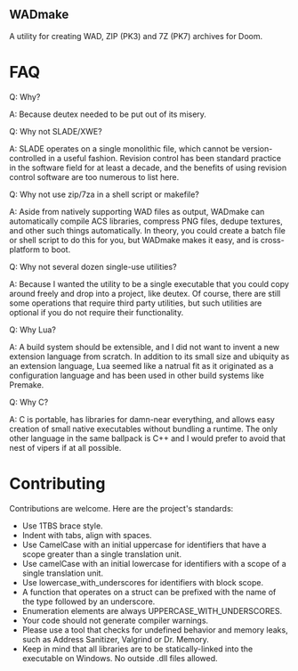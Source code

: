 WADmake
-------

A utility for creating WAD, ZIP (PK3) and 7Z (PK7) archives for Doom.

FAQ
===

Q: Why?

A: Because deutex needed to be put out of its misery.

Q: Why not SLADE/XWE?

A: SLADE operates on a single monolithic file, which cannot be version-controlled in a useful fashion.  Revision control has been standard practice in the software field for at least a decade, and the benefits of using revision control software are too numerous to list here.

Q: Why not use zip/7za in a shell script or makefile?

A: Aside from natively supporting WAD files as output, WADmake can automatically compile ACS libraries, compress PNG files, dedupe textures, and other such things automatically.  In theory, you could create a batch file or shell script to do this for you, but WADmake makes it easy, and is cross-platform to boot.

Q: Why not several dozen single-use utilities?

A: Because I wanted the utility to be a single executable that you could copy around freely and drop into a project, like deutex.  Of course, there are still some operations that require third party utilities, but such utilities are optional if you do not require their functionality.

Q: Why Lua?

A: A build system should be extensible, and I did not want to invent a new extension language from scratch.  In addition to its small size and ubiquity as an extension language, Lua seemed like a natrual fit as it originated as a configuration language and has been used in other build systems like Premake.

Q: Why C?

A: C is portable, has libraries for damn-near everything, and allows easy creation of small native executables without bundling a runtime.  The only other language in the same ballpack is C++ and I would prefer to avoid that nest of vipers if at all possible.

Contributing
============

Contributions are welcome.  Here are the project's standards:

- Use 1TBS brace style.
- Indent with tabs, align with spaces.
- Use CamelCase with an initial uppercase for identifiers that have a scope greater than a single translation unit.
- Use camelCase with an initial lowercase for identifiers with a scope of a single translation unit.
- Use lowercase_with_underscores for identifiers with block scope.
- A function that operates on a struct can be prefixed with the name of the type followed by an underscore.
- Enumeration elements are always UPPERCASE_WITH_UNDERSCORES.
- Your code should not generate compiler warnings.
- Please use a tool that checks for undefined behavior and memory leaks, such as Address Sanitizer, Valgrind or Dr. Memory.
- Keep in mind that all libraries are to be statically-linked into the executable on Windows.  No outside .dll files allowed.
